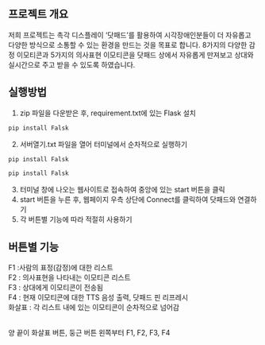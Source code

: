 ## 프로젝트 개요
저희 프로젝트는 촉각 디스플레이 ‘닷패드’를 활용하여 
시각장애인분들이 더 자유롭고 다양한 방식으로 소통할 수 있는 환경을 만드는 것을 목표로 합니다.
8가지의 다양한 감정 이모티콘과 5가지의 의사표현 이모티콘을 닷패드 상에서 자유롭게 만져보고 
상대와 실시간으로 주고 받을 수 있도록 하였습니다.


## 실행방법
1. zip 파일을 다운받은 후, requirement.txt에 있는 Flask 설치<br>
```python
pip install Falsk
```
2. 서버열기.txt 파일을 열어 터미널에서 순차적으로 실행하기<br>
```python
pip install Falsk
```
```python
pip install Falsk
```
3. 터미널 창에 나오는 웹사이트로 접속하여 중앙에 있는 start 버튼을 클릭<br>
4. start 버튼을 누른 후, 웹페이지 우측 상단에 Connect를 클릭하여 닷패드와 연결하기 <br>
5. 각 버튼별 기능에 따라 적절히 사용하기

## 버튼별 기능
F1 :사람의 표정(감정)에 대한 리스트<br>
F2 : 의사표현을 나타내는 이모티콘 리스트<br>
F3 : 상대에게 이모티콘이 전송됨<br>
F4 : 현재 이모티콘에 대한 TTS 음성 출력, 닷패드 핀 리프레시<br>
화살표 : 각 리스트 내에 있는 이모티콘이 순차적으로 넘어감 <br><br>

양 끝이 화살표 버튼, 둥근 버튼 왼쪽부터 F1, F2, F3, F4 <br>

